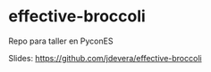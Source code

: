 # effective-broccoli
Repo para taller en PyconES

Slides: https://github.com/jdevera/effective-broccoli
